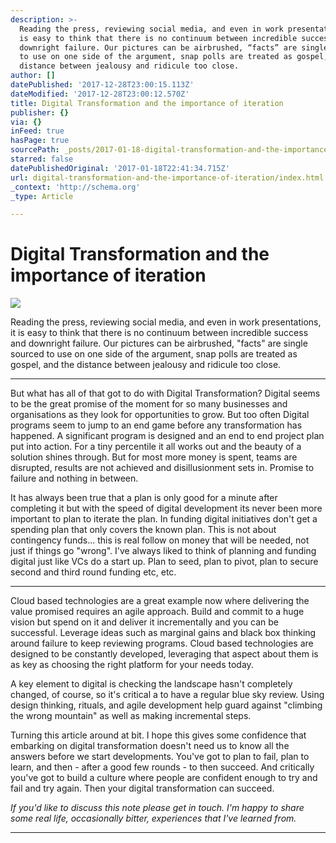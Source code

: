 ```yaml
---
description: >-
  Reading the press, reviewing social media, and even in work presentations, it
  is easy to think that there is no continuum between incredible success and
  downright failure. Our pictures can be airbrushed, “facts” are single sourced
  to use on one side of the argument, snap polls are treated as gospel, and the
  distance between jealousy and ridicule too close.
author: []
datePublished: '2017-12-28T23:00:15.113Z'
dateModified: '2017-12-28T23:00:12.570Z'
title: Digital Transformation and the importance of iteration
publisher: {}
via: {}
inFeed: true
hasPage: true
sourcePath: _posts/2017-01-18-digital-transformation-and-the-importance-of-iteration.md
starred: false
datePublishedOriginal: '2017-01-18T22:41:34.715Z'
url: digital-transformation-and-the-importance-of-iteration/index.html
_context: 'http://schema.org'
_type: Article

---
```

# Digital Transformation and the importance of iteration
![](https://the-grid-user-content.s3-us-west-2.amazonaws.com/ec1d806a-db0b-48b0-b1c3-70b26efca0d5.png)

Reading the press, reviewing social media, and even in work presentations, it is easy to think that there is no continuum between incredible success and downright failure. Our pictures can be airbrushed, "facts" are single sourced to use on one side of the argument, snap polls are treated as gospel, and the distance between jealousy and ridicule too close.

---

But what has all of that got to do with Digital Transformation? Digital seems to be the great promise of the moment for so many businesses and organisations as they look for opportunities to grow. But too often Digital programs seem to jump to an end game before any transformation has happened. A significant program is designed and an end to end project plan put into action. For a tiny percentile it all works out and the beauty of a solution shines through. But for most more money is spent, teams are disrupted, results are not achieved and disillusionment sets in. Promise to failure and nothing in between.

It has always been true that a plan is only good for a minute after completing it but with the speed of digital development its never been more important to plan to iterate the plan. In funding digital initiatives don't get a spending plan that only covers the known plan. This is not about contingency funds... this is real follow on money that will be needed, not just if things go "wrong". I've always liked to think of planning and funding digital just like VCs do a start up. Plan to seed, plan to pivot, plan to secure second and third round funding etc, etc.

---

Cloud based technologies are a great example now where delivering the value promised requires an agile approach. Build and commit to a huge vision but spend on it and deliver it incrementally and you can be successful. Leverage ideas such as marginal gains and black box thinking around failure to keep reviewing programs. Cloud based technologies are designed to be constantly developed, leveraging that aspect about them is as key as choosing the right platform for your needs today.

A key element to digital is checking the landscape hasn't completely changed, of course, so it's critical a to have a regular blue sky review. Using design thinking, rituals, and agile development help guard against "climbing the wrong mountain" as well as making incremental steps.

Turning this article around at bit. I hope this gives some confidence that embarking on digital transformation doesn't need us to know all the answers before we start developments. You've got to plan to fail, plan to learn, and then - after a good few rounds - to then succeed. And critically you've got to build a culture where people are confident enough to try and fail and try again. Then your digital transformation can succeed.

_If you'd like to discuss this note please get in touch. I'm happy to share some real life, occasionally bitter, experiences that I've learned from._

---